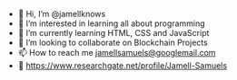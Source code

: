- 👋 Hi, I’m @jamellknows
- 👀 I’m interested in learning all about programming
- 🌱 I’m currently learning HTML, CSS and JavaScript
- 💞️ I’m looking to collaborate on Blockchain Projects
- 📫 How to reach me jamellsamuels@googlemail.com
- 📖 https://www.researchgate.net/profile/Jamell-Samuels

<!---
jamellknows/jamellknows is a ✨ special ✨ repository because its `README.md` (this file) appears on your GitHub profile.
You can click the Preview link to take a look at your changes.
--->
